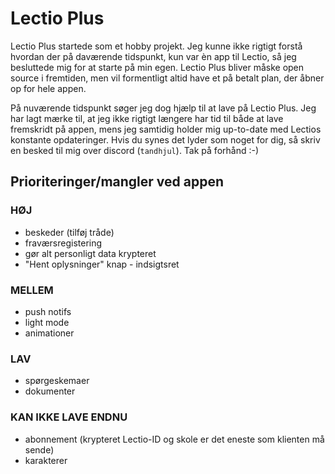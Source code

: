 # Lectio Plus
Lectio Plus startede som et hobby projekt. Jeg kunne ikke rigtigt forstå hvordan der på daværende tidspunkt, kun var èn app til Lectio, så jeg besluttede mig for at starte på min egen. Lectio Plus bliver måske open source i fremtiden, men vil formentligt altid have et på betalt plan, der åbner op for hele appen. 

På nuværende tidspunkt søger jeg dog hjælp til at lave på Lectio Plus. Jeg har lagt mærke til, at jeg ikke rigtigt længere har tid til både at lave fremskridt på appen, mens jeg samtidig holder mig up-to-date med Lectios konstante opdateringer. Hvis du synes det lyder som noget for dig, så skriv en besked til mig over discord (`tandhjul`). Tak på forhånd :-)

## Prioriteringer/mangler ved appen

### __HØJ__
- beskeder (tilføj tråde)
- fraværsregistering
- gør alt personligt data krypteret
- "Hent oplysninger" knap - indsigtsret

### __MELLEM__
- push notifs
- light mode
- animationer

### __LAV__
- spørgeskemaer
- dokumenter

### __KAN IKKE LAVE ENDNU__
- abonnement (krypteret Lectio-ID og skole er det eneste som klienten må sende)
- karakterer
